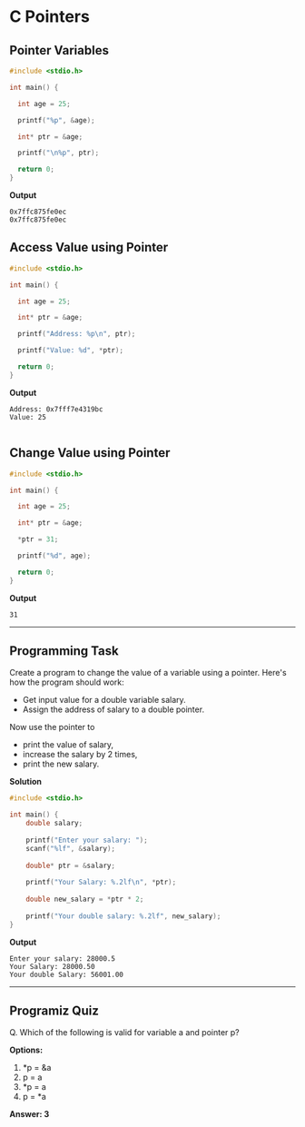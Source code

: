 # C Pointers

## Pointer Variables

```c
#include <stdio.h>

int main() {

  int age = 25;

  printf("%p", &age);

  int* ptr = &age;

  printf("\n%p", ptr);

  return 0;
}

```
**Output**
```
0x7ffc875fe0ec
0x7ffc875fe0ec
```

## Access Value using Pointer
```c
#include <stdio.h>

int main() {

  int age = 25;

  int* ptr = &age;

  printf("Address: %p\n", ptr); 

  printf("Value: %d", *ptr);

  return 0;
}

```
**Output**
```
Address: 0x7fff7e4319bc
Value: 25


```
## Change Value using Pointer

```c
#include <stdio.h>

int main() {

  int age = 25;

  int* ptr = &age;

  *ptr = 31;

  printf("%d", age);

  return 0;
}

```
**Output**
```
31
```
---

## Programming Task
Create a program to change the value of a variable using a pointer. Here's how the program should work:  
- Get input value for a double variable salary.
- Assign the address of salary to a double pointer. 

Now use the pointer to  
- print the value of salary,  
- increase the salary by 2 times,  
- print the new salary.

**Solution**
```c
#include <stdio.h>

int main() {
    double salary;
    
    printf("Enter your salary: ");
    scanf("%lf", &salary);
    
    double* ptr = &salary;
    
    printf("Your Salary: %.2lf\n", *ptr);
    
    double new_salary = *ptr * 2;
    
    printf("Your double salary: %.2lf", new_salary);
}
```

**Output**
```
Enter your salary: 28000.5
Your Salary: 28000.50
Your double Salary: 56001.00
```
---
 
## Programiz Quiz
 
Q. Which of the following is valid for variable a and pointer p?

**Options:**
1. *p = &a
1. p = a
1. *p = a
1. p = *a


**Answer: 3**


